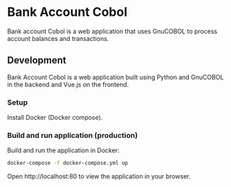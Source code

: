 # Bank Account Cobol

Bank account Cobol is a web application that uses GnuCOBOL to process account balances and transactions.

## Development

Bank Account Cobol is a web application built using Python and GnuCOBOL in the backend and Vue.js on the frontend.

### Setup

Install Docker (Docker compose).

### Build and run application (production)

Build and run the application in Docker:

```sh
docker-compose -f docker-compose.yml up
```

Open http://localhost:80 to view the application in your browser.
